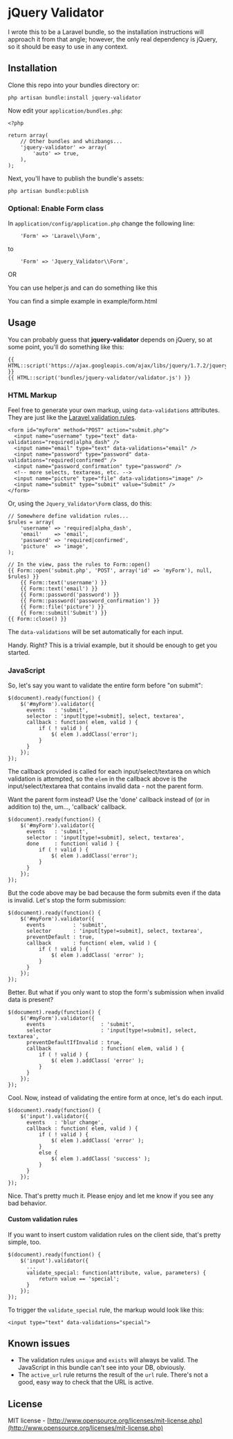 # jQuery Validator

I wrote this to be a Laravel bundle, so the installation instructions will approach it from that angle; however, the only real dependency is jQuery, so it should be easy to use in any context.

## Installation

Clone this repo into your bundles directory or:

```
php artisan bundle:install jquery-validator
```

Now edit your ```application/bundles.php```:

```
<?php

return array(
    // Other bundles and whizbangs...
    'jquery-validator' => array(
        'auto' => true,
    ),
);
```

Next, you'll have to publish the bundle's assets:

```
php artisan bundle:publish
```

### Optional: Enable Form class

In ```application/config/application.php``` change the following line:

```
    'Form' => 'Laravel\\Form',
```

to

```
    'Form' => 'Jquery_Validator\\Form',
```

OR

You can use helper.js and can do something like this
<script type="text/javascript">

 $(function(){
        // We can extend the validator helper and call it as many as you want
        var formValidate           = $.extend(true, {}, ValidatorWithMessages);
        formValidate.rules         = laravelRules;
        formValidate.messages      = laravelMessages;
        formValidate.URL           = ""; // if URL is empty it will take the action url
        formValidate.formId        = "#contact_form";
        // Use default submit action or overwrite the method
        formValidate.formSubmit = function() // Overwrite
        {
            //...
            alert('Contact form sent');
        };
        formValidate.init();
    });

</script>

You can find a simple example in example/form.html

## Usage

You can probably guess that **jquery-validator** depends on jQuery, so at some point, you'll do something like this:

```
{{ HTML::script('https://ajax.googleapis.com/ajax/libs/jquery/1.7.2/jquery.min.js') }}
{{ HTML::script('bundles/jquery-validator/validator.js') }}
```

### HTML Markup

Feel free to generate your own markup, using ```data-validations``` attributes. They are just like the [Laravel validation rules](http://laravel.com/docs/validation#validation-rules).

```
<form id="myForm" method="POST" action="submit.php">
  <input name="username" type="text" data-validations="required|alpha_dash" />
  <input name="email" type="text" data-validations="email" />
  <input name="password" type="password" data-validations="required|confirmed" />
  <input name="password_confirmation" type="password" />
  <!-- more selects, textareas, etc. -->
  <input name="picture" type="file" data-validations="image" />
  <input name="submit" type="submit" value="Submit" />
</form>
```

Or, using the ```Jquery_Validator\Form``` class, do this:

```
// Somewhere define validation rules...
$rules = array(
    'username' => 'required|alpha_dash',
    'email'    => 'email',
    'password' => 'required|confirmed',
    'picture'  => 'image',
);

// In the view, pass the rules to Form::open()
{{ Form::open('submit.php', 'POST', array('id' => 'myForm'), null, $rules) }}
    {{ Form::text('username') }}
    {{ Form::text('email') }}
    {{ Form::password('password') }}
    {{ Form::password('password_confirmation') }}
    {{ Form::file('picture') }}
    {{ Form::submit('Submit') }}
{{ Form::close() }}
```

The ```data-validations``` will be set automatically for each input.

Handy. Right? This is a trivial example, but it should be enough to get you started.

### JavaScript

So, let's say you want to validate the entire form before "on submit":

```
$(document).ready(function() {
    $('#myForm').validator({
      events   : 'submit',
      selector : 'input[type!=submit], select, textarea',
      callback : function( elem, valid ) {
          if ( ! valid ) {
              $( elem ).addClass('error');
          }
      }
    });
});
```

The callback provided is called for each input/select/textarea on which validation is attempted, so the ```elem``` in the callback above is the input/select/textarea that contains invalid data - not the parent form.

Want the parent form instead? Use the 'done' callback instead of (or in addition to) the, um..., 'callback' callback.

```
$(document).ready(function() {
    $('#myForm').validator({
      events   : 'submit',
      selector : 'input[type!=submit], select, textarea',
      done     : function( valid ) {
          if ( ! valid ) {
              $( elem ).addClass('error');
          }
      }
    });
});
```

But the code above may be bad because the form submits even if the data is invalid. Let's stop the form submission:

```
$(document).ready(function() {
    $('#myForm').validator({
      events         : 'submit',
      selector       : 'input[type!=submit], select, textarea',
      preventDefault : true,
      callback       : function( elem, valid ) {
          if ( ! valid ) {
              $( elem ).addClass( 'error' );
          }
      }
    });
});
```

Better. But what if you only want to stop the form's submission when invalid data is present?

```
$(document).ready(function() {
    $('#myForm').validator({
      events                  : 'submit',
      selector                : 'input[type!=submit], select, textarea',
      preventDefaultIfInvalid : true,
      callback                : function( elem, valid ) {
          if ( ! valid ) {
              $( elem ).addClass( 'error' );
          }
      }
    });
});
```

Cool. Now, instead of validating the entire form at once, let's do each input.

```
$(document).ready(function() {
    $('input').validator({
      events   : 'blur change',
      callback : function( elem, valid ) {
          if ( ! valid ) {
              $( elem ).addClass( 'error' );
          }
          else {
              $( elem ).addClass( 'success' );
          }
      }
    });
});
```

Nice. That's pretty much it. Please enjoy and let me know if you see any bad behavior.

#### Custom validation rules

If you want to insert custom validation rules on the client side, that's pretty simple, too.

```
$(document).ready(function() {
    $('input').validator({
      ...
      validate_special: function(attribute, value, parameters) {
          return value == 'special';
      }
    });
});
```

To trigger the ``` validate_special ``` rule, the markup would look like this:

```
<input type="text" data-validations="special">
```

## Known issues

- The validation rules ```unique``` and ```exists``` will always be valid. The JavaScript in this bundle can't see into your DB, obviously.
- The ```active_url``` rule returns the result of the ```url``` rule. There's not a good, easy way to check that the URL is active.

## License

MIT license - [http://www.opensource.org/licenses/mit-license.php](http://www.opensource.org/licenses/mit-license.php)
